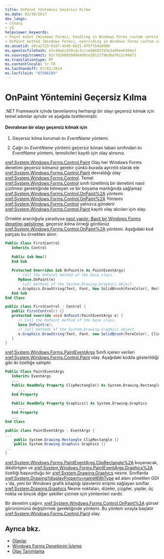 ```yaml
---
title: OnPaint Yöntemini Geçersiz Kılma
ms.date: 03/30/2017
dev_langs:
- csharp
- vb
helpviewer_keywords:
- Paint event [Windows Forms], handling in Windows Forms custom control
- OnPaint method [Windows Forms], overriding in Windows Forms custom controls
ms.assetid: e9ca2723-0107-4540-bb21-4f5ffb4a9906
ms.openlocfilehash: e3c48aec830cdc3ccceb8683f93e3a99ee6364e2
ms.sourcegitcommit: b1cfd260928d464d91e20121f9bdba7611c94d71
ms.translationtype: MT
ms.contentlocale: tr-TR
ms.lasthandoff: 07/02/2019
ms.locfileid: "67506189"
---
```

# <a name="overriding-the-onpaint-method"></a>OnPaint Yöntemini Geçersiz Kılma
.NET Framework içinde tanımlanmış herhangi bir olayı geçersiz kılmak için temel adımlar aynıdır ve aşağıda özetlenmiştir.  
  
#### <a name="to-override-an-inherited-event"></a>Devralınan bir olayı geçersiz kılmak için  
  
1. Geçersiz kılma korumalı `On` *EventName* yöntemi.  
  
2. Çağrı `On` *EventName* yöntemi geçersiz kılınan taban sınıfından `On` *EventName* yöntemi, temsilcileri kayıtlı için olay alırsınız.  
  
 <xref:System.Windows.Forms.Control.Paint> Olay her Windows Forms denetimi geçersiz kılmanız gerekir çünkü burada ayrıntılı olarak ele <xref:System.Windows.Forms.Control.Paint> devraldığı olay <xref:System.Windows.Forms.Control>. Temel <xref:System.Windows.Forms.Control> sınıfı türetilmiş bir denetimi nasıl çizilmesi gerektiğinde bilmeyen ve bir boyama mantığında sağlamaz <xref:System.Windows.Forms.Control.OnPaint%2A> yöntemi. <xref:System.Windows.Forms.Control.OnPaint%2A> Yöntemi <xref:System.Windows.Forms.Control> yalnızca gönderir <xref:System.Windows.Forms.Control.Paint> kayıtlı olay alıcıları için olay.  
  
 Örnekte aracılığıyla yaradıysa [nasıl yapılır: Basit bir Windows Forms denetimi geliştirme](how-to-develop-a-simple-windows-forms-control.md), geçersiz kılma örneği gördünüz <xref:System.Windows.Forms.Control.OnPaint%2A> yöntemi. Aşağıdaki kod parçası bu örnekten alınır.  
  
```vb  
Public Class FirstControl  
   Inherits Control  
  
   Public Sub New()  
   End Sub  
  
   Protected Overrides Sub OnPaint(e As PaintEventArgs)  
      ' Call the OnPaint method of the base class.  
      MyBase.OnPaint(e)  
      ' Call methods of the System.Drawing.Graphics object.  
      e.Graphics.DrawString(Text, Font, New SolidBrush(ForeColor), RectangleF.op_Implicit(ClientRectangle))  
   End Sub  
End Class   
```  
  
```csharp  
public class FirstControl : Control {  
   public FirstControl() {}  
   protected override void OnPaint(PaintEventArgs e) {  
      // Call the OnPaint method of the base class.  
      base.OnPaint(e);  
      // Call methods of the System.Drawing.Graphics object.  
      e.Graphics.DrawString(Text, Font, new SolidBrush(ForeColor), ClientRectangle);  
   }   
}   
```  
  
 <xref:System.Windows.Forms.PaintEventArgs> Sınıfı içeren verileri <xref:System.Windows.Forms.Control.Paint> olay. Aşağıdaki kodda gösterildiği gibi iki özelliğe sahiptir.  
  
```vb  
Public Class PaintEventArgs  
   Inherits EventArgs  
   ...  
   Public ReadOnly Property ClipRectangle() As System.Drawing.Rectangle  
      ...  
   End Property  
  
   Public ReadOnly Property Graphics() As System.Drawing.Graphics  
      ...  
   End Property   
   ...  
End Class  
```  
  
```csharp  
public class PaintEventArgs : EventArgs {  
...  
    public System.Drawing.Rectangle ClipRectangle {}  
    public System.Drawing.Graphics Graphics {}  
...  
}  
```  
  
 <xref:System.Windows.Forms.PaintEventArgs.ClipRectangle%2A> boyanacak, dikdörtgen ve <xref:System.Windows.Forms.PaintEventArgs.Graphics%2A> özelliği başvurduğu bir <xref:System.Drawing.Graphics> nesne. Sınıflarda <xref:System.Drawing?displayProperty=nameWithType> ad alanı yönetilen GDI +'da, yeni bir Windows grafik kitaplığı işlevlerini erişimi sağlayan sınıflar. <xref:System.Drawing.Graphics> Nesne noktaları, dizeler, çizgiler, yaylar, üç nokta ve birçok diğer şekiller çizmek için yöntemleri vardır.  
  
 Bir denetim çağırır, <xref:System.Windows.Forms.Control.OnPaint%2A> görsel görünümünü değiştirmek gerektiğinde yöntemi. Bu yöntem sırayla başlatır <xref:System.Windows.Forms.Control.Paint> olay.  
  
## <a name="see-also"></a>Ayrıca bkz.

- [Olaylar](../../../standard/events/index.md)
- [Windows Forms Denetimini İşleme](rendering-a-windows-forms-control.md)
- [Olay Tanımlama](defining-an-event-in-windows-forms-controls.md)
